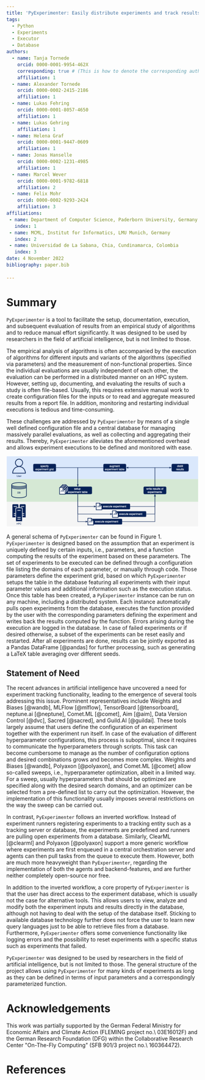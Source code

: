 ```yaml
---
title: 'PyExperimenter: Easily distribute experiments and track results'
tags:
  - Python
  - Experiments
  - Executor
  - Database
authors:
  - name: Tanja Tornede
    orcid: 0000-0001-9954-462X
    corresponding: true # (This is how to denote the corresponding author)
    affiliation: 1
  - name: Alexander Tornede
    orcid: 0000-0002-2415-2186
    affiliation: 1
  - name: Lukas Fehring
    orcid: 0000-0001-8057-4650
    affiliation: 1
  - name: Lukas Gehring
    affiliation: 1
  - name: Helena Graf
    orcid: 0000-0001-9447-0609
    affiliation: 1
  - name: Jonas Hanselle
    orcid: 0000-0002-1231-4985
    affiliation: 1
  - name: Marcel Wever
    orcid: 0000-0001-9782-6818
    affiliation: 2
  - name: Felix Mohr 
    orcid: 0000-0002-9293-2424
    affiliation: 3
affiliations:
 - name: Department of Computer Science, Paderborn University, Germany
   index: 1
 - name: MCML, Institut for Informatics, LMU Munich, Germany
   index: 2
 - name: Universidad de La Sabana, Chia, Cundinamarca, Colombia
   index: 3
date: 4 November 2022
bibliography: paper.bib

---
```


# Summary

`PyExperimenter` is a tool to facilitate the setup, documentation, execution, and subsequent evaluation of results from an empirical study of algorithms and to reduce manual effort significantly. It was designed to be used by researchers in the field of artificial intelligence, but is not limited to those.

The empirical analysis of algorithms is often accompanied by the execution of algorithms for different inputs and variants of the algorithms (specified via parameters) and the measurement of non-functional properties. Since the individual evaluations are usually independent of each other, the evaluation can be performed in a distributed manner on an HPC system. However, setting up, documenting, and evaluating the results of such a study is often file-based. Usually, this requires extensive manual work to create configuration files for the inputs or to read and aggregate measured results from a report file. In addition, monitoring and restarting individual executions is tedious and time-consuming. 

These challenges are addressed by `PyExperimenter` by means of a single well defined configuration file and a central database for managing massively parallel evaluations, as well as collecting and aggregating their results. Thereby, `PyExperimenter` alleviates the aforementioned overhead and allows experiment executions to be defined and monitored with ease.

![General schema of `PyExperimenter`.](usage.png)

A general schema of `PyExperimenter` can be found in Figure 1. `PyExperimenter` is designed based on the assumption that an experiment is uniquely defined by certain inputs, i.e., parameters, and a function computing the results of the experiment based on these parameters. The set of experiments to be executed can be defined through a configuration file listing the domains of each parameter, or manually through code. Those parameters define the experiment grid, based on which `PyExperimenter` setups the table in the database featuring all experiments with their input parameter values and additional information such as the execution status. Once this table has been created, a `PyExperimenter` instance can be run on any machine, including a distributed system. Each instance automatically pulls open experiments from the database, executes the function provided by the user with the corresponding parameters defining the experiment and writes back the results computed by the function. Errors arising during the execution are logged in the database. In case of failed experiments or if desired otherwise, a subset of the experiments can be reset easily and restarted. After all experiments are done, results can be jointly exported as a Pandas DataFrame [@pandas] for further processing, such as generating a LaTeX table averaging over different seeds.

## Statement of Need
The recent advances in artificial intelligence have uncovered a need for experiment tracking functionality, leading to the emergence of several tools addressing this issue. Prominent representatives include Weights and Biases [@wandb], MLFlow [@mlflow], TensorBoard [@tensorboard], neptune.ai [@neptune], Comet.ML [@comet], Aim [@aim], Data Version Control [@dvc], Sacred [@sacred], and Guild.AI [@guildai]. These tools largely assume that users define the configuration of an experiment together with the experiment run itself. In case of the evaluation of different hyperparameter configurations, this process is suboptimal, since it requires to communicate the hyperparameters through scripts. This task can become cumbersome to manage as the number of configuration options and desired combinations grows and becomes more complex. Weights and Biases [@wandb], Polyaxon [@polyaxon], and Comet.ML [@comet] allow so-called sweeps, i.e., hyperparameter optimization, albeit in a limited way. For a sweep, usually hyperparameters that should be optimized are specified along with the desired search domains, and an optimizer can be selected from a pre-defined list to carry out the optimization. However, the implementation of this functionality usually imposes several restrictions on the way the sweep can be carried out.

In contrast, `PyExperimenter` follows an inverted workflow. Instead of experiment runners registering experiments to a tracking entity such as a tracking server or database, the experiments are predefined and runners are pulling open experiments from a database. Similarly, ClearML [@clearml] and Polyaxon [@polyaxon] support a more generic workflow where experiments are first enqueued in a central orchestration server and agents can then pull tasks from the queue to execute them. However, both are much more heavyweight than `PyExperimenter`, regarding the implementation of both the agents and backend-features, and are further neither completely open-source nor free.

In addition to the inverted workflow, a core property of `PyExperimenter` is that the user has direct access to the experiment database, which is usually not the case for alternative tools. This allows users to view, analyze and modify both the experiment inputs and results directly in the database, although not having to deal with the setup of the database itself. Sticking to available database technology further does not force the user to learn new query languages just to be able to retrieve files from a database. Furthermore, `PyExperimenter` offers some convenience functionality like logging errors and the possibility to reset experiments with a specific status such as experiments that failed.

`PyExperimenter` was designed to be used by researchers in the field of artificial intelligence, but is not limited to those. The general structure of the project allows using `PyExperimenter` for many kinds of experiments as long as they can be defined in terms of input parameters and a correspondingly parameterized function.

# Acknowledgements

This work was partially supported by the German Federal Ministry for Economic Affairs and Climate Action (FLEMING project no.\ 03E16012F) and the German Research Foundation (DFG) within the Collaborative Research Center "On-The-Fly Computing" (SFB 901/3 project no.\ 160364472).

# References
